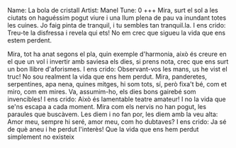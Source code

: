 Name: La bola de cristall
Artist: Manel
Tune: 0
+++
<D> <G> <D> <G>
<D>
Mira,
                     <G>    <A>          <D>
surt el sol a les ciutats on haguéssim pogut viure
                   <G>       <A>          <D>
i una llum plena de pau va inundant totes les cuines.
                     <G>      <A>            <G>
Jo faig pinta de tranquil, i tu sembles tan tranquil.la.
     <Em7>               <A>               <D>
I ens crido: Treu-te la disfressa i revela qui ets!
      <G>              <A>                 <D>
No em crec que sigueu la vida que ens estem perdent.

<D>
Mira,
                      <G>      <A>         <D>
tot ha anat segons el pla, quin exemple d'harmonia,
                           <G>        <A>             <D>
això és creure en el que un vol i invertir amb saviesa els dies,
                             <G>     <A>           <G>
si prens nota, crec que ens surt un bon llibre d'aforismes.
     <Em7>                   <A>                <D>
I ens crido: Observant-vos les mans, us he vist el truc!
  <G>           <A>               <D>
No sou realment la vida que ens hem perdut.

<D>
Mira,
                 <G>      <A>            <D>
panderetes, serpentines, apa nena, quines mitges,
                           <G>       <A>           <D>
hi som tots, sí, però fixa't bé, com et miro, com em mires.
                        <G>     <A>          <G>
Va, assumim-ho, els dies bons gairebé som invencibles!
     <Em7>               <A>          <D>
I ens crido: Això és lamentable teatre amateur!
       <G>            <A>         <D>
I no la vida que se'ns escapa a cada moment.

<D>
Mira
                        <G>      <A>            <D>
com els nervis no han pogut, les paraules que buscàvem.
                 <G>      <A>         <D>
Les diem i no fan por, les diem amb la veu alta:
                    <G>     <A>            <G>
Amor meu, sempre hi seré, amor meu, com ho dubtaves?
      <Em7>               <A>                <D>
I ens crido: Ja sé de què aneu i he perdut l'interès!
       <G>              <A>                   <D>
Que la vida que ens hem perdut simplement no existeix